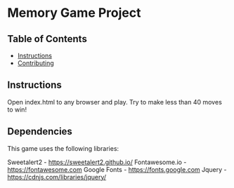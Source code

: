 # Memory Game Project

## Table of Contents

* [Instructions](#instructions)
* [Contributing](#contributing)

## Instructions

Open index.html to any browser and play. Try to make less than 40 moves to win!

## Dependencies

This game uses the following libraries:

Sweetalert2 - https://sweetalert2.github.io/
Fontawesome.io - https://fontawesome.com
Google Fonts - https://fonts.google.com
Jquery - https://cdnjs.com/libraries/jquery/
